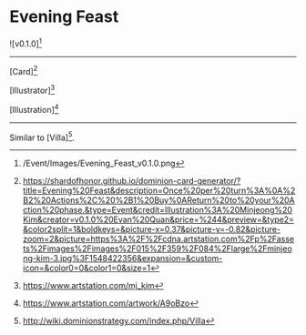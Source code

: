 # Evening Feast

![v0.1.0][^v0.1.0]

---

[Card][^Card]

[Illustrator][^Illustrator]

[Illustration][^Illustration]

---

Similar to [Villa][^Villa].

[^v0.1.0]: /Event/Images/Evening_Feast_v0.1.0.png
[^Card]: https://shardofhonor.github.io/dominion-card-generator/?title=Evening%20Feast&description=Once%20per%20turn%3A%0A%2B2%20Actions%2C%20%2B1%20Buy%0AReturn%20to%20your%20Action%20phase.&type=Event&credit=Illustration%3A%20Minjeong%20Kim&creator=v0.1.0%20Evan%20Quan&price=%244&preview=&type2=&color2split=1&boldkeys=&picture-x=0.37&picture-y=-0.82&picture-zoom=2&picture=https%3A%2F%2Fcdna.artstation.com%2Fp%2Fassets%2Fimages%2Fimages%2F015%2F359%2F084%2Flarge%2Fminjeong-kim-3.jpg%3F1548422356&expansion=&custom-icon=&color0=0&color1=0&size=1
[^Illustration]: https://www.artstation.com/artwork/A9oBzo
[^Illustrator]: https://www.artstation.com/mj_kim
[^Villa]: http://wiki.dominionstrategy.com/index.php/Villa
